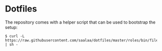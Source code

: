 # Dotfiles

The repository comes with a helper script that can be used to bootstrap the
setup:

    $ curl -L https://raw.githubusercontent.com/saalaa/dotfiles/master/roles/bin/files/dotfiles | sh -
